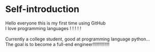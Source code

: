 # Self-introduction
Hello everyone this is my first time using GitHub<br>
I love programming languages ! ! ! ! !<br>  
Currently a college student, good at programming language python...<br> 
The goal is to become a full-end engineer!!!!!!!!!!!!!<br>  

